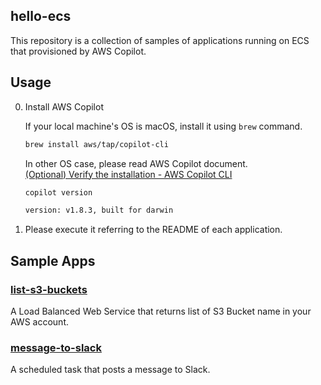 hello-ecs
---

This repository is a collection of samples of applications running on ECS that provisioned by AWS Copilot.


## Usage

0. Install AWS Copilot

    If your local machine's OS is macOS, install it using `brew` command.
    
    ```bash
    brew install aws/tap/copilot-cli
    ```
    
    In other OS case, please read AWS Copilot document.  
    [(Optional) Verify the installation - AWS Copilot CLI](https://aws.github.io/copilot-cli/docs/getting-started/verify/)
    
    ```bash
    copilot version
    ```
    
    ```bash
    version: v1.8.3, built for darwin
    ```

1. Please execute it referring to the README of each application.

## Sample Apps

### [list-s3-buckets](https://github.com/michimani/hello-ecs/tree/master/list-s3-buckets)  

A Load Balanced Web Service that returns list of S3 Bucket name in your AWS account.


### [message-to-slack](https://github.com/michimani/hello-ecs/tree/master/message-to-slack)  

A scheduled task that posts a message to Slack.

